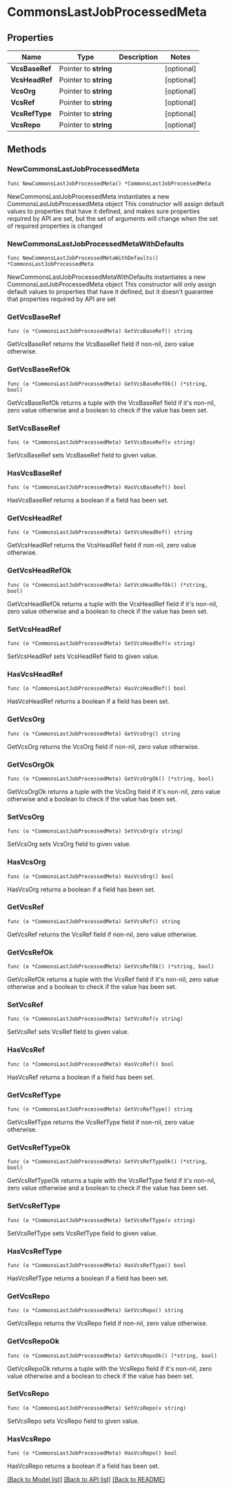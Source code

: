 # CommonsLastJobProcessedMeta

## Properties

Name | Type | Description | Notes
------------ | ------------- | ------------- | -------------
**VcsBaseRef** | Pointer to **string** |  | [optional] 
**VcsHeadRef** | Pointer to **string** |  | [optional] 
**VcsOrg** | Pointer to **string** |  | [optional] 
**VcsRef** | Pointer to **string** |  | [optional] 
**VcsRefType** | Pointer to **string** |  | [optional] 
**VcsRepo** | Pointer to **string** |  | [optional] 

## Methods

### NewCommonsLastJobProcessedMeta

`func NewCommonsLastJobProcessedMeta() *CommonsLastJobProcessedMeta`

NewCommonsLastJobProcessedMeta instantiates a new CommonsLastJobProcessedMeta object
This constructor will assign default values to properties that have it defined,
and makes sure properties required by API are set, but the set of arguments
will change when the set of required properties is changed

### NewCommonsLastJobProcessedMetaWithDefaults

`func NewCommonsLastJobProcessedMetaWithDefaults() *CommonsLastJobProcessedMeta`

NewCommonsLastJobProcessedMetaWithDefaults instantiates a new CommonsLastJobProcessedMeta object
This constructor will only assign default values to properties that have it defined,
but it doesn't guarantee that properties required by API are set

### GetVcsBaseRef

`func (o *CommonsLastJobProcessedMeta) GetVcsBaseRef() string`

GetVcsBaseRef returns the VcsBaseRef field if non-nil, zero value otherwise.

### GetVcsBaseRefOk

`func (o *CommonsLastJobProcessedMeta) GetVcsBaseRefOk() (*string, bool)`

GetVcsBaseRefOk returns a tuple with the VcsBaseRef field if it's non-nil, zero value otherwise
and a boolean to check if the value has been set.

### SetVcsBaseRef

`func (o *CommonsLastJobProcessedMeta) SetVcsBaseRef(v string)`

SetVcsBaseRef sets VcsBaseRef field to given value.

### HasVcsBaseRef

`func (o *CommonsLastJobProcessedMeta) HasVcsBaseRef() bool`

HasVcsBaseRef returns a boolean if a field has been set.

### GetVcsHeadRef

`func (o *CommonsLastJobProcessedMeta) GetVcsHeadRef() string`

GetVcsHeadRef returns the VcsHeadRef field if non-nil, zero value otherwise.

### GetVcsHeadRefOk

`func (o *CommonsLastJobProcessedMeta) GetVcsHeadRefOk() (*string, bool)`

GetVcsHeadRefOk returns a tuple with the VcsHeadRef field if it's non-nil, zero value otherwise
and a boolean to check if the value has been set.

### SetVcsHeadRef

`func (o *CommonsLastJobProcessedMeta) SetVcsHeadRef(v string)`

SetVcsHeadRef sets VcsHeadRef field to given value.

### HasVcsHeadRef

`func (o *CommonsLastJobProcessedMeta) HasVcsHeadRef() bool`

HasVcsHeadRef returns a boolean if a field has been set.

### GetVcsOrg

`func (o *CommonsLastJobProcessedMeta) GetVcsOrg() string`

GetVcsOrg returns the VcsOrg field if non-nil, zero value otherwise.

### GetVcsOrgOk

`func (o *CommonsLastJobProcessedMeta) GetVcsOrgOk() (*string, bool)`

GetVcsOrgOk returns a tuple with the VcsOrg field if it's non-nil, zero value otherwise
and a boolean to check if the value has been set.

### SetVcsOrg

`func (o *CommonsLastJobProcessedMeta) SetVcsOrg(v string)`

SetVcsOrg sets VcsOrg field to given value.

### HasVcsOrg

`func (o *CommonsLastJobProcessedMeta) HasVcsOrg() bool`

HasVcsOrg returns a boolean if a field has been set.

### GetVcsRef

`func (o *CommonsLastJobProcessedMeta) GetVcsRef() string`

GetVcsRef returns the VcsRef field if non-nil, zero value otherwise.

### GetVcsRefOk

`func (o *CommonsLastJobProcessedMeta) GetVcsRefOk() (*string, bool)`

GetVcsRefOk returns a tuple with the VcsRef field if it's non-nil, zero value otherwise
and a boolean to check if the value has been set.

### SetVcsRef

`func (o *CommonsLastJobProcessedMeta) SetVcsRef(v string)`

SetVcsRef sets VcsRef field to given value.

### HasVcsRef

`func (o *CommonsLastJobProcessedMeta) HasVcsRef() bool`

HasVcsRef returns a boolean if a field has been set.

### GetVcsRefType

`func (o *CommonsLastJobProcessedMeta) GetVcsRefType() string`

GetVcsRefType returns the VcsRefType field if non-nil, zero value otherwise.

### GetVcsRefTypeOk

`func (o *CommonsLastJobProcessedMeta) GetVcsRefTypeOk() (*string, bool)`

GetVcsRefTypeOk returns a tuple with the VcsRefType field if it's non-nil, zero value otherwise
and a boolean to check if the value has been set.

### SetVcsRefType

`func (o *CommonsLastJobProcessedMeta) SetVcsRefType(v string)`

SetVcsRefType sets VcsRefType field to given value.

### HasVcsRefType

`func (o *CommonsLastJobProcessedMeta) HasVcsRefType() bool`

HasVcsRefType returns a boolean if a field has been set.

### GetVcsRepo

`func (o *CommonsLastJobProcessedMeta) GetVcsRepo() string`

GetVcsRepo returns the VcsRepo field if non-nil, zero value otherwise.

### GetVcsRepoOk

`func (o *CommonsLastJobProcessedMeta) GetVcsRepoOk() (*string, bool)`

GetVcsRepoOk returns a tuple with the VcsRepo field if it's non-nil, zero value otherwise
and a boolean to check if the value has been set.

### SetVcsRepo

`func (o *CommonsLastJobProcessedMeta) SetVcsRepo(v string)`

SetVcsRepo sets VcsRepo field to given value.

### HasVcsRepo

`func (o *CommonsLastJobProcessedMeta) HasVcsRepo() bool`

HasVcsRepo returns a boolean if a field has been set.


[[Back to Model list]](../README.md#documentation-for-models) [[Back to API list]](../README.md#documentation-for-api-endpoints) [[Back to README]](../README.md)


